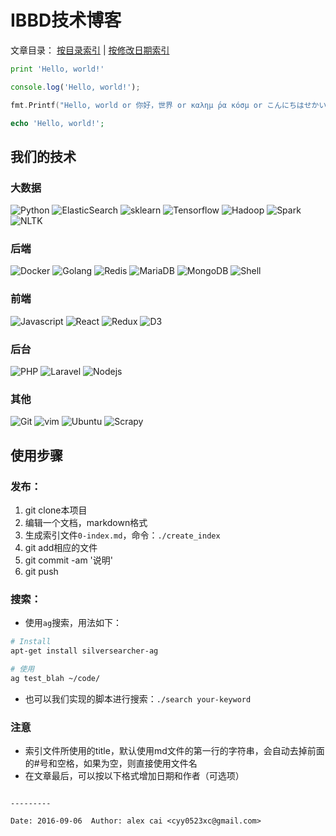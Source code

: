 # IBBD技术博客

文章目录： [按目录索引](https://github.com/IBBD/blog/blob/master/0-index.md) | [按修改日期索引](https://github.com/IBBD/blog/blob/master/0-index-date.md)  

```python
print 'Hello, world!'
```

```javascript
console.log('Hello, world!');
```

```go
fmt.Printf("Hello, world or 你好，世界 or καλημ ́ρα κóσμ or こんにちはせかい\n")
```


```php
echo 'Hello, world!';
```

## 我们的技术

### 大数据

![Python](https://github.com/IBBD/IBBD.github.io/raw/master/_img/python.jpg)
![ElasticSearch](https://github.com/IBBD/IBBD.github.io/raw/master/_img/elasticsearch.jpg)
![sklearn](https://github.com/IBBD/IBBD.github.io/raw/master/_img/scikit-learn-logo.png)
![Tensorflow](https://github.com/IBBD/IBBD.github.io/raw/master/_img/tensorflow-logo.png)
![Hadoop](https://github.com/IBBD/IBBD.github.io/raw/master/_img/hadoop.jpg)
![Spark](https://github.com/IBBD/IBBD.github.io/raw/master/_img/spark.jpg)
![NLTK](https://github.com/IBBD/IBBD.github.io/raw/master/_img/nltk.jpg)

### 后端

![Docker](https://github.com/IBBD/IBBD.github.io/raw/master/_img/docker.jpg)
![Golang](https://github.com/IBBD/IBBD.github.io/raw/master/_img/golang.jpg)
![Redis](https://github.com/IBBD/IBBD.github.io/raw/master/_img/redis.jpg)
![MariaDB](https://github.com/IBBD/IBBD.github.io/raw/master/_img/mariadb.jpg)
![MongoDB](https://github.com/IBBD/IBBD.github.io/raw/master/_img/mongodb.jpg)
![Shell](https://github.com/IBBD/IBBD.github.io/raw/master/_img/shell.jpg)

### 前端

![Javascript](https://github.com/IBBD/IBBD.github.io/raw/master/_img/javascript.jpg)
![React](https://github.com/IBBD/IBBD.github.io/raw/master/_img/react.jpg)
![Redux](https://github.com/IBBD/IBBD.github.io/raw/master/_img/redux.png)
![D3](https://github.com/IBBD/IBBD.github.io/raw/master/_img/d3js.jpg)

### 后台

![PHP](https://github.com/IBBD/IBBD.github.io/raw/master/_img/php.jpg)
![Laravel](https://github.com/IBBD/IBBD.github.io/raw/master/_img/laravel.jpg)
![Nodejs](https://github.com/IBBD/IBBD.github.io/raw/master/_img/nodejs.jpg)

### 其他

![Git](https://github.com/IBBD/IBBD.github.io/raw/master/_img/git.jpg)
![vim](https://github.com/IBBD/IBBD.github.io/raw/master/_img/vim.jpg)
![Ubuntu](https://github.com/IBBD/IBBD.github.io/raw/master/_img/ubuntu.jpg)
![Scrapy](https://github.com/IBBD/IBBD.github.io/raw/master/_img/scrapy.jpg)


## 使用步骤

### 发布：

1. git clone本项目
2. 编辑一个文档，markdown格式
3. 生成索引文件`0-index.md`，命令：`./create_index`
4. git add相应的文件
5. git commit -am '说明'
6. git push

### 搜索：

- 使用`ag`搜索，用法如下：

```sh
# Install
apt-get install silversearcher-ag

# 使用
ag test_blah ~/code/
```

- 也可以我们实现的脚本进行搜索：`./search your-keyword`

### 注意

- 索引文件所使用的title，默认使用md文件的第一行的字符串，会自动去掉前面的#号和空格，如果为空，则直接使用文件名
- 在文章最后，可以按以下格式增加日期和作者（可选项）

```

---------

Date: 2016-09-06  Author: alex cai <cyy0523xc@gmail.com>
```
